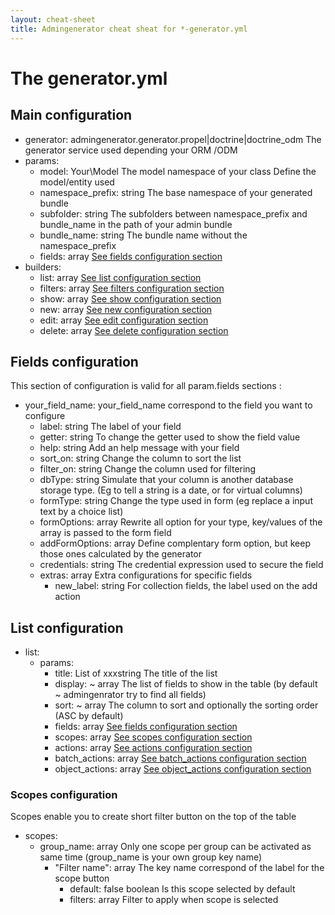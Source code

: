```yaml
---
layout: cheat-sheet
title: Admingenerator cheat sheat for *-generator.yml
---
```


# The generator.yml

## Main configuration

<ul>
	<li>
		<span class="code">generator: admingenerator.generator.<span class="accepted_values">propel|doctrine|doctrine_odm</span></span>
		<span class="doc">The generator service used depending your ORM /ODM</span>
	</li>
	<li>
		<span class="code">params:</span>
		<span class="doc"></span>
		<ul>
			<li>
				<span class="code">model: <span class="example">Your\Model</span> <span class="accepted_values">The model namespace of your class</span></span>
				<span class="doc">Define the model/entity used</span>
			</li>
			<li>
				<span class="code">namespace_prefix: <span class="accepted_values">string</span></span>
				<span class="doc">The base namespace of your generated bundle</span>
			</li>
			<li>
				<span class="code">subfolder: <span class="accepted_values">string</span></span>
				<span class="doc">The subfolders between namespace_prefix and bundle_name in the path of your admin bundle</span>
			</li>
			<li>
				<span class="code">bundle_name: <span class="accepted_values">string</span></span>
				<span class="doc">The bundle name without the namespace_prefix</span>
			</li>
			<li>
				<span class="code">fields: <span class="accepted_values">array</span></span>
				<span class="doc"><a href="#fields-configuration">See fields configuration section</a></span>
			</li>
		</ul>
	</li>
	<li>
		<span class="code">builders:</span>
		<span class="doc"></span>
		<ul>
			<li>
				<span class="code">list: <span class="accepted_values">array</span></span>
				<span class="doc"><a href="#list-configuration">See list configuration section</a></span>
			</li>
			<li>
				<span class="code">filters: <span class="accepted_values">array</span></span>
				<span class="doc"><a href="#filters-configuration">See filters configuration section</a></span>
			</li>
		    <li>
				<span class="code">show: <span class="accepted_values">array</span></span>
				<span class="doc"><a href="#show-configuration">See show configuration section</a></span>
			</li>
			<li>
				<span class="code">new: <span class="accepted_values">array</span></span>
				<span class="doc"><a href="#new-configuration">See new configuration section</a></span>
			</li>
			<li>
				<span class="code">edit: <span class="accepted_values">array</span></span>
				<span class="doc"><a href="#edit-configuration">See edit configuration section</a></span>
			</li>
			<li>
				<span class="code">delete: <span class="accepted_values">array</span></span>
				<span class="doc"><a href="#list-configuration">See delete configuration section</a></span>
			</li>
		</ul>
	</li>
</ul>

## Fields configuration

This section of configuration is valid for all param.fields sections :

<ul>
	<li>
		<span class="code">your_field_name:</span>
		<span class="doc">your_field_name correspond to the field you want to configure</span>
		<ul>
			<li>
				<span class="code">label: <span class="accepted_values">string</span></span>
				<span class="doc">The label of your field</span>
			</li>
			<li>
				<span class="code">getter: <span class="accepted_values">string</span></span>
				<span class="doc">To change the getter used to show the field value</span>
			</li>
			<li>
				<span class="code">help: <span class="accepted_values">string</span></span>
				<span class="doc">Add an help message with your field</span>
			</li>
			<li>
				<span class="code">sort_on: <span class="accepted_values">string</span></span>
				<span class="doc">Change the column to sort the list</span>
			</li>
			<li>
				<span class="code">filter_on: <span class="accepted_values">string</span></span>
				<span class="doc">Change the column used for filtering</span>
			</li>
			<li>
				<span class="code">dbType: <span class="accepted_values">string</span></span>
				<span class="doc">Simulate that your column is another database storage type. (Eg to tell a string is a date, or for virtual columns)</span>
			</li>
			<li>
				<span class="code">formType: <span class="accepted_values">string</span></span>
				<span class="doc">Change the type used in form (eg replace a input text by a choice list)</span>
			</li>
			<li>
				<span class="code">formOptions: <span class="accepted_values">array</span></span>
				<span class="doc">Rewrite all option for your type, key/values of the array is passed to the form field</span>
			</li>
			<li>
				<span class="code">addFormOptions: <span class="accepted_values">array</span></span>
				<span class="doc">Define complentary form option, but keep those ones calculated by the generator</span>
			</li>
			<li>
				<span class="code">credentials: <span class="accepted_values">string</span></span>
				<span class="doc">The credential expression used to secure the field</span>
			</li>
			<li>
				<span class="code">extras: <span class="accepted_values">array</span></span>
				<span class="doc">Extra configurations for specific fields</span>
				<ul>
					<li>
						<span class="code">new_label: <span class="accepted_values">string</span></span>
						<span class="doc">For collection fields, the label used on the add action</span>
					</li>
				</ul>
			</li>
		</ul>
	</li>
</ul>

## List configuration

<ul>
	<li>
		<span class="code">list:</span>
		<span class="doc"></span>
		<ul>
			<li>
				<span class="code">params:</span>
				<span class="doc"></span>
				<ul>
					<li>
						<span class="code">title: List of xxx<span class="accepted_values">string</span></span>
						<span class="doc">The title of the list</span>
					</li>
					<li>
						<span class="code">display: <span class="default_value">~</span> <span class="accepted_values">array</span></span>
						<span class="doc">The list of fields to show in the table (by default <span class="default_value">~</span> admingenrator try to find all fields)</span>
					</li>
					<li>
						<span class="code">sort: <span class="default_value">~</span> <span class="accepted_values">array</span></span>
						<span class="doc">The column to sort and optionally the sorting order (<span class="default_value">ASC</span> by default)</span>
					</li>
					<li>
						<span class="code">fields: <span class="accepted_values">array</span></span>
						<span class="doc"><a href="#fields-configuration">See fields configuration section</a></span>
					</li>
					<li>
						<span class="code">scopes: <span class="accepted_values">array</span></span>
						<span class="doc"><a href="#scopes-configuration">See scopes configuration section</a></span>
					</li>
					<li>
						<span class="code">actions: <span class="accepted_values">array</span></span>
						<span class="doc"><a href="#actions-configuration">See actions configuration section</a></span>
					</li>
					<li>
						<span class="code">batch_actions: <span class="accepted_values">array</span></span>
						<span class="doc"><a href="#batch_actions-configuration">See batch_actions configuration section</a></span>
					</li>
					<li>
						<span class="code">object_actions: <span class="accepted_values">array</span></span>
						<span class="doc"><a href="#object_actions-configuration">See object_actions configuration section</a></span>
					</li>
				</ul>
			</li>
		</ul>
	</li>
</ul>

### Scopes configuration

Scopes enable you to create short filter button on the top of the table

<ul>
	<li>
		<span class="code">scopes:</span></span>
		<span class="doc"></span>
		<ul>
			<li>
				<span class="code">group_name: <span class="accepted_values">array</span></span>
				<span class="doc">Only one scope per group can be activated as same time (group_name is your own group key name)</span>
				<ul>
					<li>
						<span class="code">"Filter name": <span class="accepted_values">array</span></span>
						<span class="doc">The key name correspond of the label for the scope button</span>
						<ul>
							<li>
								<span class="code">default: <span class="default_value">false</span> <span class="accepted_values">boolean</span></span>
								<span class="doc">Is this scope selected by default</span>
							</li>
							<li>
								<span class="code">filters: <span class="accepted_values">array</span></span>
								<span class="doc">Filter to apply when scope is selected</span>
							</li>
						</ul>
					</li>
				</ul>
			</li>
		</ul>
	</li>
</ul>
